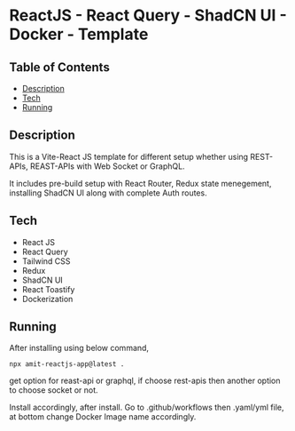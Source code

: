 # ReactJS - React Query - ShadCN UI - Docker - Template

## Table of Contents

- [Description](#description)
- [Tech](#tech)
- [Running](#running)

## Description

This is a Vite-React JS template for different setup whether using REST-APIs, REAST-APIs with Web Socket or GraphQL.

It includes pre-build setup with React Router, Redux state menegement, installing ShadCN UI along with complete Auth routes.

## Tech

<ul>
<li>React JS</li>
<li>React Query</li>
<li>Tailwind CSS</li>
<li>Redux</li>
<li>ShadCN UI</li>
<li>React Toastify</li>
<li>Dockerization</li>
</ul>

## Running

After installing using below command,

```
npx amit-reactjs-app@latest .
```

get option for reast-api or graphql, if choose rest-apis then another option to choose socket or not.

Install accordingly, after install. Go to .github/workflows then .yaml/yml file, at bottom change Docker Image name accordingly.
